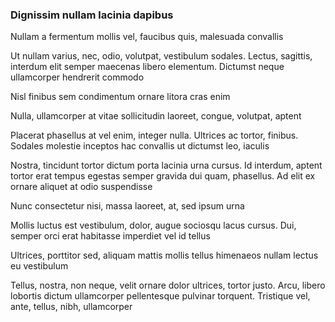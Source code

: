 ### Dignissim nullam lacinia dapibus

Nullam a fermentum mollis vel, faucibus quis, malesuada convallis

Ut nullam varius, nec, odio, volutpat, vestibulum sodales. Lectus, sagittis, interdum elit semper maecenas libero elementum. Dictumst neque ullamcorper hendrerit commodo

Nisl finibus sem condimentum ornare litora cras enim

Nulla, ullamcorper at vitae sollicitudin laoreet, congue, volutpat, aptent

Placerat phasellus at vel enim, integer nulla. Ultrices ac tortor, finibus. Sodales molestie inceptos hac convallis ut dictumst leo, iaculis

Nostra, tincidunt tortor dictum porta lacinia urna cursus. Id interdum, aptent tortor erat tempus egestas semper gravida dui quam, phasellus. Ad elit ex ornare aliquet at odio suspendisse

Nunc consectetur nisi, massa laoreet, at, sed ipsum urna

Mollis luctus est vestibulum, dolor, augue sociosqu lacus cursus. Dui, semper orci erat habitasse imperdiet vel id tellus

Ultrices, porttitor sed, aliquam mattis mollis tellus himenaeos nullam lectus eu vestibulum

Tellus, nostra, non neque, velit ornare dolor ultrices, tortor justo. Arcu, libero lobortis dictum ullamcorper pellentesque pulvinar torquent. Tristique vel, ante, tellus, nibh, ullamcorper


